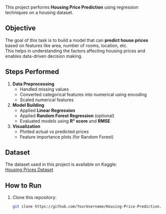 This project performs **Housing Price Prediction** using regression techniques on a housing dataset.
## Objective
The goal of this task is to build a model that can **predict house prices** based on features like area, number of rooms, location, etc.  
This helps in understanding the factors affecting housing prices and enables data-driven decision making.
## Steps Performed
1. **Data Preprocessing**
   - Handled missing values
   - Converted categorical features into numerical using encoding
   - Scaled numerical features
2. **Model Building**
   - Applied **Linear Regression**
   - Applied **Random Forest Regression** (optional)
   - Evaluated models using **R² score** and **RMSE**
3. **Visualization**
   - Plotted actual vs predicted prices
   - Feature importance plots (for Random Forest)
## Dataset
The dataset used in this project is available on Kaggle:  
 [Housing Prices Dataset](https://www.kaggle.com/c/house-prices-advanced-regression-techniques)
## How to Run
1. Clone this repository:
   ```bash
   git clone https://github.com/YourUsername/Housing-Price-Prediction.git
